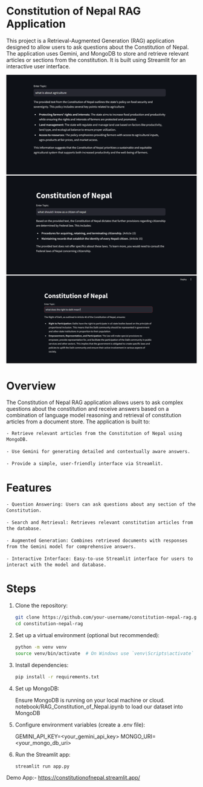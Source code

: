# Constitution of Nepal RAG Application

This project is a Retrieval-Augmented Generation (RAG) application designed to allow users to ask questions about the Constitution of Nepal. The application uses Gemini, and MongoDB to store and retrieve relevant articles or sections from the constitution. It is built using Streamlit for an interactive user interface.

![agriculture](image-2.png)
![citizenship](image.png)
![right-to-dalit](image-1.png)


# Overview

The Constitution of Nepal RAG application allows users to ask complex questions about the constitution and receive answers based on a combination of language model reasoning and retrieval of constitution articles from a document store. The application is built to:

    - Retrieve relevant articles from the Constitution of Nepal using MongoDB.

    - Use Gemini for generating detailed and contextually aware answers.
    
    - Provide a simple, user-friendly interface via Streamlit.

# Features

    - Question Answering: Users can ask questions about any section of the Constitution.

    - Search and Retrieval: Retrieves relevant constitution articles from the database.

    - Augmented Generation: Combines retrieved documents with responses from the Gemini model for comprehensive answers.

    - Interactive Interface: Easy-to-use Streamlit interface for users to interact with the model and database.

# Steps

1. Clone the repository:
    ```bash
    git clone https://github.com/your-username/constitution-nepal-rag.git
    cd constitution-nepal-rag

2. Set up a virtual environment (optional but recommended):
    ```bash
    python -m venv venv
    source venv/bin/activate  # On Windows use `venv\Scripts\activate`

3. Install dependencies:
    ```bash
    pip install -r requirements.txt

4. Set up MongoDB:
    
    Ensure MongoDB is running on your local machine or cloud.
    notebook/RAG_Constitution_of_Nepal.ipynb to load our dataset into MongoDB

5. Configure environment variables (create a .env file):

    GEMINI_API_KEY=<your_gemini_api_key>
    MONGO_URI=<your_mongo_db_uri>

6. Run the Streamlit app:
    ```bash
    streamlit run app.py


Demo App:- https://constitutionofnepal.streamlit.app/